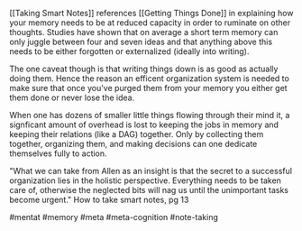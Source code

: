 [[Taking Smart Notes]] references [[Getting Things Done]] in explaining how your memory needs to be at reduced capacity in order to ruminate on other thoughts.  Studies have shown that on average a short term memory can only juggle between four and seven ideas and that anything above this needs to be either forgotten or externalized (ideally into writing).  

The one caveat though is that writing things down is as good as actually doing them.  Hence the reason an efficent organization system is needed to make sure that once you've purged them from your memory you either get them done or never lose the idea.

When one has dozens of smaller little things flowing through their mind it, a signficant amount of overhead is lost to keeping the jobs in memory and keeping their relations (like a DAG) together.  Only by collecting them together, organizing them, and making decisions can one dedicate themselves fully to action.

"What we can take from Allen as an insight is that the secret to a successful organization lies in the holistic perspective.  Everything needs to be taken care of, otherwise the neglected bits will nag us until the unimportant tasks become urgent."
How to take smart notes, pg 13


#mentat #memory #meta #meta-cognition #note-taking 